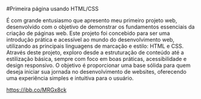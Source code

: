 #Primeira página usando HTML/CSS

É com grande entusiasmo que apresento meu primeiro projeto web, desenvolvido com o objetivo de demonstrar os fundamentos essenciais da criação de páginas web. Este projeto foi concebido para ser uma introdução prática e acessível ao mundo do desenvolvimento web, utilizando as principais linguagens de marcação e estilo: HTML e CSS. Através deste projeto, exploro desde a estruturação de conteúdo até a estilização básica, sempre com foco em boas práticas, acessibilidade e design responsivo. O objetivo é proporcionar uma base sólida para quem deseja iniciar sua jornada no desenvolvimento de websites, oferecendo uma experiência simples e intuitiva para o usuário.


https://ibb.co/MRGx8ck
